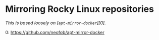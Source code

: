 # Mirroring Rocky Linux repositories
*This is based loosely on [`apt-mirror-docker`][0].*


0: https://github.com/neofob/apt-mirror-docker
